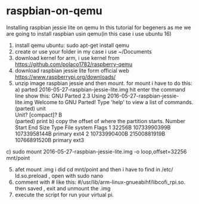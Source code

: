 # raspbian-on-qemu
Installing raspbian jessie lite on qemu
In this tutorial for begeners as me we are going to install raspbian usin qemu(in this case i use ubuntu 16)
1) install qemu ubuntu:
sudo apt-get install qemu
2) create or use your folder in my case i use ~/Documents
3) download kernel for arm, i use kernel from  https://github.com/polaco1782/raspberry-qemu
4) download raspbian jessie lite form official web https://www.raspberrypi.org/downloads/
5) unzip  image raspbian jessie and then mount. for mount i have to do this:
  a) parted  2016-05-27-raspbian-jessie-lite.img hit enter the command line show this:
GNU Parted 2.3
Using 2016-05-27-raspbian-jessie-lite.img
Welcome to GNU Parted! Type 'help' to view a list of commands.
(parted) unit                                                             
Unit?  [compact]? B                                                       
(parted) print
  b) copy the offset of where the partition starts.
  Number  Start          End            Size           Type     File system     Flags
 1      32256B         10733990399B   10733958144B   primary  ext4
 2      10733990400B   21500881919B   10766891520B   primary  ext3
 
 c) sudo mount 2016-05-27-raspbian-jessie-lite.img -o loop,offset=32256  mnt/point

5) afet mount .img  i did cd mnt/point and then i have to find in /etc/  ld.so.preload , open with sudo nano 
6) comment with #  like this: #/usr/lib/arm-linux-gnueabihf/libcofi_rpi.so. then saved , exit and unmount the .img
7) execute the script for run your virtual pi. 
 
